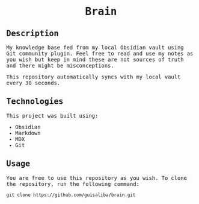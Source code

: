<samp>
  <h1 align="center">
    Brain
  </h1>

## Description

My knowledge base fed from my local Obsidian vault using Git community plugin. Feel free to read and use my notes as you wish but keep in mind these are not sources of truth and there might be misconceptions.

This repository automatically syncs with my local vault every 30 seconds.

## Technologies

This project was built using:

- Obsidian
- Markdown
- MDX
- Git

## Usage

You are free to use this repository as you wish. To clone the repository, run the following command:

```
git clone https://github.com/guisaliba/brain.git
```

</samp>
